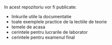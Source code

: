 In acest repozitoriu vor fi publicate:

* linkurile utile la documentatie
* toate exemplele practice de la lectiile de teorie
* temele de acasa
* cerintele pentru lucrarile de laborator
* cerintele pentru examenul final
